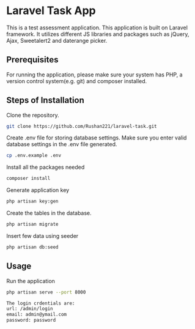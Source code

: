 # Laravel Task App

This is a test assessment application. This application is built on Laravel framework. It utilizes different JS  libraries and packages such as jQuery, Ajax, Sweetalert2 and daterange picker.

## Prerequisites
For running the application, please make sure your system has PHP, a version control system(e.g. git) and composer installed.

## Steps of Installation
Clone the repository.

```bash
git clone https://github.com/Rushan221/laravel-task.git
```
Create .env file for storing database settings. Make sure you enter valid database settings in the .env file generated.
```bash
cp .env.example .env
```
Install all the packages needed
```bash
composer install
```
Generate application key
```bash
php artisan key:gen
```
Create the tables in the database.
```bash
php artisan migrate
```
Insert few data using seeder
```bash
php artisan db:seed
```

## Usage
Run the application
```bash
php artisan serve --port 8000

The login crdentials are:
url: /admin/login
email: admin@ymail.com
password: password
```

